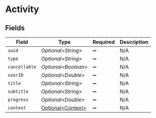 # Activity


## Fields

| Field                                                    | Type                                                     | Required                                                 | Description                                              |
| -------------------------------------------------------- | -------------------------------------------------------- | -------------------------------------------------------- | -------------------------------------------------------- |
| `uuid`                                                   | *Optional\<String>*                                      | :heavy_minus_sign:                                       | N/A                                                      |
| `type`                                                   | *Optional\<String>*                                      | :heavy_minus_sign:                                       | N/A                                                      |
| `cancellable`                                            | *Optional\<Boolean>*                                     | :heavy_minus_sign:                                       | N/A                                                      |
| `userID`                                                 | *Optional\<Double>*                                      | :heavy_minus_sign:                                       | N/A                                                      |
| `title`                                                  | *Optional\<String>*                                      | :heavy_minus_sign:                                       | N/A                                                      |
| `subtitle`                                               | *Optional\<String>*                                      | :heavy_minus_sign:                                       | N/A                                                      |
| `progress`                                               | *Optional\<Double>*                                      | :heavy_minus_sign:                                       | N/A                                                      |
| `context`                                                | [Optional\<Context>](../../models/operations/Context.md) | :heavy_minus_sign:                                       | N/A                                                      |